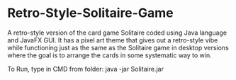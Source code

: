 # Retro-Style-Solitaire-Game
A retro-style version of the card game Solitaire coded using Java language and JavaFX GUI. It has a pixel art theme that gives out a retro-style vibe while functioning just as the same as the Solitaire game in desktop versions where the goal is to arrange the cards in some systematic way to win.

To Run, type in CMD from folder:
java -jar Solitaire.jar
